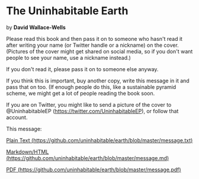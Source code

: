 # The Uninhabitable Earth
by **David Wallace-Wells**


Please read this book and then pass it on to someone who hasn't read it after writing your name (or Twitter handle or a nickname) on the cover. (Pictures of the cover might get shared on social media, so if you don't want people to see your name, use a nickname instead.)

If you don't read it, please pass it on to someone else anyway.

If you think this is important, buy another copy, write this message in it and pass that on too. (If enough people do this, like a sustainable pyramid scheme, we might get a lot of people reading the book soon.

If you are on Twitter, you might like to send a picture of the cover to @UninhabitableEP (https://twitter.com/UninhabitableEP), or follow that account.

This message:

[Plain Text (https://github.com/uninhabitable/earth/blob/master/message.txt)](https://github.com/uninhabitable/earth/blob/master/message.txt)

[Markdown/HTML (https://github.com/uninhabitable/earth/blob/master/message.md)](https://github.com/uninhabitable/earth/blob/master/message.md)

[PDF (https://github.com/uninhabitable/earth/blob/master/message.pdf)](https://github.com/uninhabitable/earth/blob/master/message.pdf)




